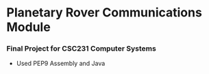 # Planetary Rover Communications Module
### Final Project for CSC231 Computer Systems

- Used PEP9 Assembly and Java
